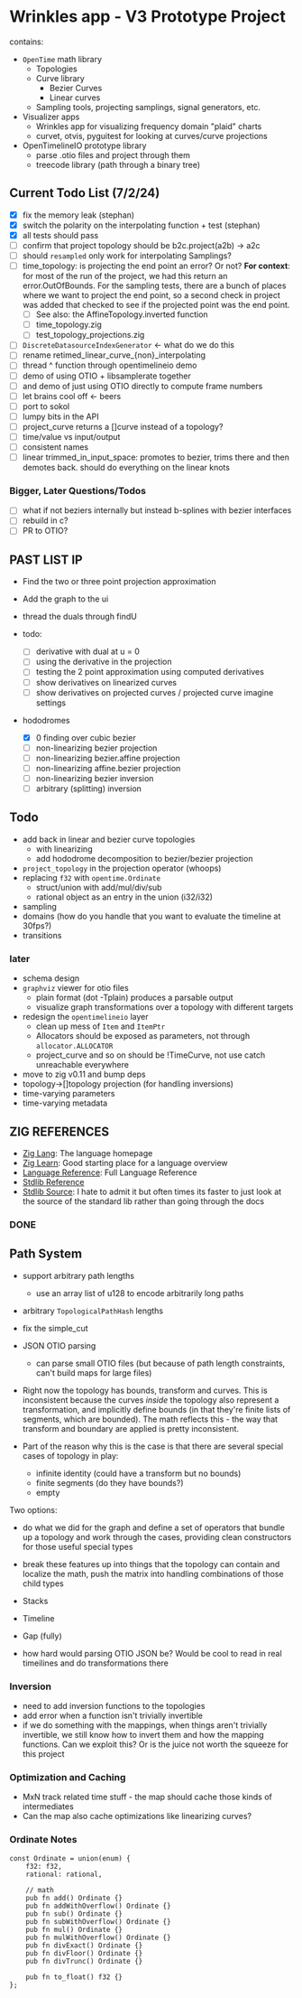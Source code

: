 # Wrinkles app - V3 Prototype Project

contains:

* `OpenTime` math library
  * Topologies
  * Curve library
    * Bezier Curves
    * Linear curves
  * Sampling tools, projecting samplings, signal generators, etc.
* Visualizer apps
    * Wrinkles app for visualizing frequency domain "plaid" charts
    * curvet, otvis, pyguitest for looking at curves/curve projections
* OpenTimelineIO prototype library
  * parse .otio files and project through them
  * treecode library (path through a binary tree)

## Current Todo List (7/2/24)

 * [x]  fix the memory leak (stephan)
 * [x]  switch the polarity on the interpolating function + test (stephan)
 * [x]  all tests should pass
 * [ ]  confirm that project topology should be b2c.project(a2b) -> a2c
 * [ ] should `resampled` only work for interpolating Samplings?
 * [ ]  time_topology: is projecting the end point an error?  Or not?
        **For context**: for most of the run of the project, we had this return
        an error.OutOfBounds.  For the sampling tests, there are a bunch of
        places where we want to project the end point, so a second check in
        project was added that checked to see if the projected point was the
        end point.  
    * [ ] See also: the AffineTopology.inverted function
    * [ ] time_topology.zig
    * [ ] test_topology_projections.zig
 * [ ]  `DiscreteDatasourceIndexGenerator` <- what do we do this
 * [ ]  rename retimed_linear_curve_{non}_interpolating
 * [ ]  thread ^ function through opentimelineio demo
   * [ ]  demo of using OTIO + libsamplerate together
   * [ ]  and demo of just using OTIO directly to compute frame numbers
 * [ ]  let brains cool off <- beers
 * [ ]  port to sokol
 * [ ]  lumpy bits in the API
   * [ ] project_curve returns a []curve instead of a topology?
   * [ ] time/value vs input/output
   * [ ] consistent names
   * [ ] linear trimmed_in_input_space: promotes to bezier, trims there and
         then demotes back.  should do everything on the linear knots

### Bigger, Later Questions/Todos

 * [ ]  what if not beziers internally but instead b-splines with bezier
   interfaces
 * [ ]  rebuild in c?
 * [ ]  PR to OTIO?

## PAST LIST IP

* Find the two or three point projection approximation
* Add the graph to the ui
* thread the duals through findU

* todo:
    * [ ] derivative with dual at u = 0
    * [ ] using the derivative in the projection
    * [ ] testing the 2 point approximation using computed derivatives
    * [ ] show derivatives on linearized curves
    * [ ] show derivatives on projected curves / projected curve imagine settings

* hododromes
    * [x] 0 finding over cubic bezier
    * [ ] non-linearizing bezier projection
    * [ ] non-linearizing bezier.affine projection
    * [ ] non-linearizing affine.bezier projection
    * [ ] non-linearizing bezier inversion
    * [ ] arbitrary (splitting) inversion

## Todo

* add back in linear and bezier curve topologies
    * with linearizing
    * add hododrome decomposition to bezier/bezier projection
* `project_topology` in the projection operator (whoops)
* replacing `f32` with `opentime.Ordinate`
    * struct/union with add/mul/div/sub
    * rational object as an entry in the union (i32/i32)
* sampling
* domains (how do you handle that you want to evaluate the timeline at 30fps?)
* transitions

### later

* schema design
* `graphviz` viewer for otio files
    * plain format (dot -Tplain) produces a parsable output
    * visualize graph transformations over a topology with different targets
* redesign the `opentimelineio` layer
    * clean up mess of `Item` and `ItemPtr`
    * Allocators should be exposed as parameters, not through `allocator.ALLOCATOR`
    * project_curve and so on should be !TimeCurve, not use catch unreachable
      everywhere
* move to zig v0.11 and bump deps
* topology->[]topology projection (for handling inversions)
* time-varying parameters
* time-varying metadata

## ZIG REFERENCES

* [Zig Lang](https://github.com/ziglang/zig): The language homepage
* [Zig Learn](https://ziglearn.org/chapter-0/): Good starting place for a language overview
* [Language Reference](https://ziglang.org/documentation/master/): Full Language Reference
* [Stdlib Reference](https://ziglang.org/documentation/master/std/#A;std)
* [Stdlib Source](https://github.com/ziglang/zig/tree/master/lib/std): I hate to admit it but often times its faster to just look at the source of the standard lib rather than going through the docs

### DONE

## Path System

* support arbitrary path lengths
    * use an array list of u128 to encode arbitrarily long paths
* arbitrary `TopologicalPathHash` lengths
* fix the simple_cut
* JSON OTIO parsing
    * can parse small OTIO files (but because of path length constraints, can't
      build maps for large files)

* Right now the topology has bounds, transform and curves.  This is
  inconsistent because the curves _inside_ the topology also represent a
  transformation, and implicitly define bounds (in that they're finite lists of
  segments, which are bounded).  The math reflects this - the way that
  transform and boundary are applied is pretty inconsistent.

* Part of the reason why this is the case is that there are several special
  cases of topology in play:
    * infinite identity (could have a transform but no bounds)
    * finite segments (do they have bounds?)
    * empty

Two options:

* do what we did for the graph and define a set of operators that bundle up a
  topology and work through the cases, providing clean constructors for those
  useful special types
* break these features up into things that the topology can contain and
  localize the math, push the matrix into handling combinations of those child
  types

* Stacks
* Timeline
* Gap (fully)

* how hard would parsing OTIO JSON be?  Would be cool to read in real
  timeilines and do transformations there

### Inversion

* need to add inversion functions to the topologies
* add error when a function isn't trivially invertible
* if we do something with the mappings, when things aren't trivially
  invertible, we still know how to invert them and how the mapping functions.
  Can we exploit this? Or is the juice not worth the squeeze for this project

### Optimization and Caching

* MxN track related time stuff - the map should cache those kinds of intermediates
* Can the map also cache optimizations like linearizing curves?

### Ordinate Notes

```zig
const Ordinate = union(enum) {
    f32: f32,
    rational: rational,

    // math
    pub fn add() Ordinate {}
    pub fn addWithOverflow() Ordinate {}
    pub fn sub() Ordinate {}
    pub fn subWithOverflow() Ordinate {}
    pub fn mul() Ordinate {}
    pub fn mulWithOverflow() Ordinate {}
    pub fn divExact() Ordinate {}
    pub fn divFloor() Ordinate {}
    pub fn divTrunc() Ordinate {}

    pub fn to_float() f32 {}
};
```
